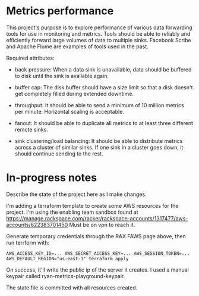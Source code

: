 # Metrics performance

This project's purpose is to explore performance of various data
forwarding tools for use in monitoring and metrics.  Tools should be
able to reliably and efficiently forward large volumes of data to
multiple sinks. Facebook Scribe and Apache Flume are examples of tools
used in the past.

Required attributes:

- back pressure: When a data sink is unavailable, data should be
  buffered to disk until the sink is available again.

- buffer cap: The disk buffer should have a size limit so that a disk
  doesn't get completely filled during extended downtime.

- throughput: It should be able to send a minimum of 10 million
  metrics per minute. Horizontal scaling is acceptable.

- fanout: It should be able to duplicate all metrics to at least three
  different remote sinks.

- sink clustering/load balancing: It should be able to distribute
  metrics across a cluster of similar sinks. If one sink in a cluster
  goes down, it should continue sending to the rest.

# In-progress notes

Describe the state of the project here as I make changes.

I'm adding a terraform template to create some AWS resources for the
project. I'm using the enabling team sandbox found at
https://manage.rackspace.com/racker/rackspace-accounts/1317477/aws-accounts/622383701450
Must be on vpn to reach it.

Generate temporary credentials through the RAX FAWS page above, then
run terrform with:

    AWS_ACCESS_KEY_ID=... AWS_SECRET_ACCESS_KEY=... AWS_SESSION_TOKEN=... AWS_DEFAULT_REGION="us-east-1" terraform apply

On success, it'll write the public ip of the server it creates. I used
a manual keypair called ryan-metrics-playground-keypair.

The state file is committed with all resources created.
